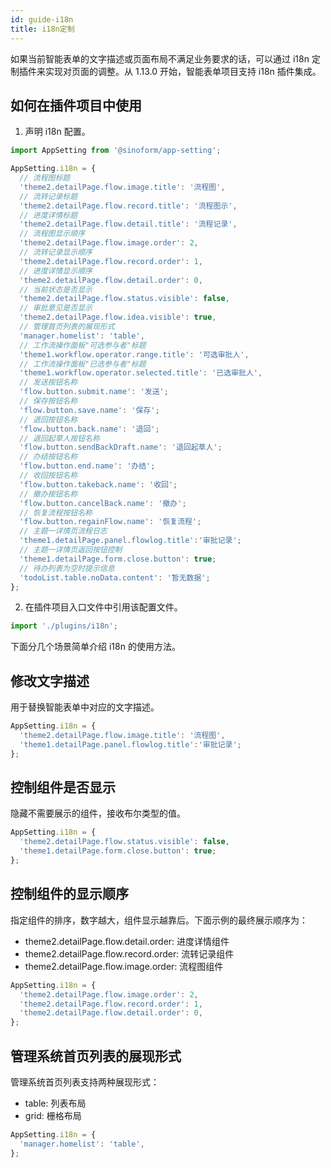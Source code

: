 ```yaml
---
id: guide-i18n
title: i18n定制
---
```


如果当前智能表单的文字描述或页面布局不满足业务要求的话，可以通过 i18n 定制插件来实现对页面的调整。从 1.13.0 开始，智能表单项目支持 i18n 插件集成。

## 如何在插件项目中使用

1. 声明 i18n 配置。

```typescript title=src/plugins/i18n/index.ts
import AppSetting from '@sinoform/app-setting';

AppSetting.i18n = {
  // 流程图标题
  'theme2.detailPage.flow.image.title': '流程图',
  // 流转记录标题
  'theme2.detailPage.flow.record.title': '流程图示',
  // 进度详情标题
  'theme2.detailPage.flow.detail.title': '流程记录',
  // 流程图显示顺序
  'theme2.detailPage.flow.image.order': 2,
  // 流转记录显示顺序
  'theme2.detailPage.flow.record.order': 1,
  // 进度详情显示顺序
  'theme2.detailPage.flow.detail.order': 0,
  // 当前状态是否显示
  'theme2.detailPage.flow.status.visible': false,
  // 审批意见是否显示
  'theme2.detailPage.flow.idea.visible': true,
  // 管理首页列表的展现形式
  'manager.homelist': 'table',
  // 工作流操作面板"可选参与者"标题
  'theme1.workflow.operator.range.title': '可选审批人',
  // 工作流操作面板"已选参与者"标题
  'theme1.workflow.operator.selected.title': '已选审批人',
  // 发送按钮名称
  'flow.button.submit.name': '发送';
  // 保存按钮名称
  'flow.button.save.name': '保存';
  // 退回按钮名称
  'flow.button.back.name': '退回';
  // 退回起草人按钮名称
  'flow.button.sendBackDraft.name': '退回起草人';
  // 办结按钮名称
  'flow.button.end.name': '办结';
  // 收回按钮名称
  'flow.button.takeback.name': '收回';
  // 撤办按钮名称
  'flow.button.cancelBack.name': '撤办';
  // 恢复流程按钮名称
  'flow.button.regainFlow.name': '恢复流程';
  // 主题一详情页流程日志
  'theme1.detailPage.panel.flowlog.title':'审批记录';
  // 主题一详情页返回按钮控制
  'theme1.detailPage.form.close.button': true;
  // 待办列表为空时提示信息
  'todoList.table.noData.content': '暂无数据';
};
```

2. 在插件项目入口文件中引用该配置文件。

```typescript title=src/index.ts
import './plugins/i18n';
```

下面分几个场景简单介绍 i18n 的使用方法。

## 修改文字描述

用于替换智能表单中对应的文字描述。

```typescript
AppSetting.i18n = {
  'theme2.detailPage.flow.image.title': '流程图',
  'theme1.detailPage.panel.flowlog.title':'审批记录';
};
```

## 控制组件是否显示

隐藏不需要展示的组件，接收布尔类型的值。

```typescript
AppSetting.i18n = {
  'theme2.detailPage.flow.status.visible': false,
  'theme1.detailPage.form.close.button': true;
};
```

## 控制组件的显示顺序

指定组件的排序，数字越大，组件显示越靠后。下面示例的最终展示顺序为：

- theme2.detailPage.flow.detail.order: 进度详情组件
- theme2.detailPage.flow.record.order: 流转记录组件
- theme2.detailPage.flow.image.order: 流程图组件

```typescript
AppSetting.i18n = {
  'theme2.detailPage.flow.image.order': 2,
  'theme2.detailPage.flow.record.order': 1,
  'theme2.detailPage.flow.detail.order': 0,
};
```

## 管理系统首页列表的展现形式

管理系统首页列表支持两种展现形式：

- table: 列表布局
- grid: 栅格布局

```typescript
AppSetting.i18n = {
  'manager.homelist': 'table',
};
```
